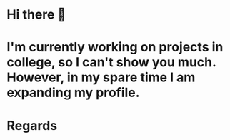 # Hi there 👋
# I'm currently working on projects in college, so I can't show you much. However, in my spare time I am expanding my profile.
# 
# Regards
